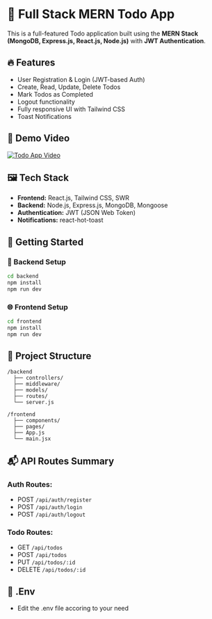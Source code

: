
# 📝 Full Stack MERN Todo App

This is a full-featured Todo application built using the **MERN Stack (MongoDB, Express.js, React.js, Node.js)** with **JWT Authentication**.

## 🔥 Features

- User Registration & Login (JWT-based Auth)
- Create, Read, Update, Delete Todos
- Mark Todos as Completed
- Logout functionality
- Fully responsive UI with Tailwind CSS
- Toast Notifications

## 🔗 Demo Video

[![Todo App Video](https://img.youtube.com/vi/BiFech7_e7M/0.jpg)](https://www.youtube.com/embed/BiFech7_e7M?autoplay=1&loop=1&playlist=BiFech7_e7M)

## 🖼️ Tech Stack

- **Frontend:** React.js, Tailwind CSS, SWR
- **Backend:** Node.js, Express.js, MongoDB, Mongoose
- **Authentication:** JWT (JSON Web Token)
- **Notifications:** react-hot-toast

## 🚀 Getting Started

### 🔧 Backend Setup
```bash
cd backend
npm install
npm run dev
```

### 🌐 Frontend Setup
```bash
cd frontend
npm install
npm run dev
```

## 📁 Project Structure
```
/backend
  ├── controllers/
  ├── middleware/
  ├── models/
  ├── routes/
  └── server.js

/frontend
  ├── components/
  ├── pages/
  ├── App.js
  └── main.jsx
```

## 📬 API Routes Summary

### Auth Routes:
- POST `/api/auth/register`
- POST `/api/auth/login`
- POST `/api/auth/logout`

### Todo Routes:
- GET `/api/todos`
- POST `/api/todos`
- PUT `/api/todos/:id`
- DELETE `/api/todos/:id`

## 🙌 .Env
- Edit the .env file accoring to your need

